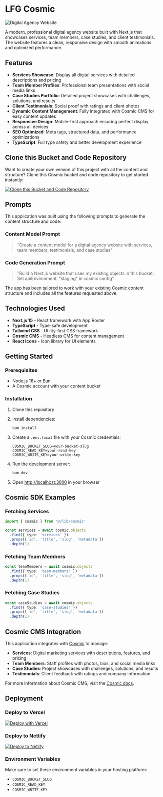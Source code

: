 # LFG Cosmic

![Digital Agency Website](https://imgix.cosmicjs.com/fa3b88d0-63ed-11f0-a051-23c10f41277a-photo-1414235077428-338989a2e8c0-1752853419599.jpg?w=1200&h=300&fit=crop&auto=format,compress)

A modern, professional digital agency website built with Next.js that showcases services, team members, case studies, and client testimonials. The website features a clean, responsive design with smooth animations and optimized performance.

## Features

- **Services Showcase**: Display all digital services with detailed descriptions and pricing
- **Team Member Profiles**: Professional team presentations with social media links
- **Case Studies Portfolio**: Detailed project showcases with challenges, solutions, and results
- **Client Testimonials**: Social proof with ratings and client photos
- **Dynamic Content Management**: Fully integrated with Cosmic CMS for easy content updates
- **Responsive Design**: Mobile-first approach ensuring perfect display across all devices
- **SEO Optimized**: Meta tags, structured data, and performance optimizations
- **TypeScript**: Full type safety and better development experience

## Clone this Bucket and Code Repository

Want to create your own version of this project with all the content and structure? Clone this Cosmic bucket and code repository to get started instantly:

[![Clone this Bucket and Code Repository](https://img.shields.io/badge/Clone%20this%20Bucket-29abe2?style=for-the-badge&logo=cosmic&logoColor=white)](https://app.cosmic-staging.com/projects/new?clone_bucket=687a6a5c7ce43d105ef5eba2&clone_repository=687a6ca57ce43d105ef5ebc3)

## Prompts

This application was built using the following prompts to generate the content structure and code:

### Content Model Prompt

> "Create a content model for a digital agency website with services, team members, testimonials, and case studies"

### Code Generation Prompt

> "Build a Next.js website that uses my existing objects in this bucket. Set apiEnvironment: "staging" in cosmic config"

The app has been tailored to work with your existing Cosmic content structure and includes all the features requested above.

## Technologies Used

- **Next.js 15** - React framework with App Router
- **TypeScript** - Type-safe development
- **Tailwind CSS** - Utility-first CSS framework
- **Cosmic CMS** - Headless CMS for content management
- **React Icons** - Icon library for UI elements

## Getting Started

### Prerequisites

- Node.js 18+ or Bun
- A Cosmic account with your content bucket

### Installation

1. Clone this repository
2. Install dependencies:
   ```bash
   bun install
   ```

3. Create a `.env.local` file with your Cosmic credentials:
   ```env
   COSMIC_BUCKET_SLUG=your-bucket-slug
   COSMIC_READ_KEY=your-read-key
   COSMIC_WRITE_KEY=your-write-key
   ```

4. Run the development server:
   ```bash
   bun dev
   ```

5. Open [http://localhost:3000](http://localhost:3000) in your browser

## Cosmic SDK Examples

### Fetching Services
```typescript
import { cosmic } from '@/lib/cosmic'

const services = await cosmic.objects
  .find({ type: 'services' })
  .props(['id', 'title', 'slug', 'metadata'])
  .depth(1)
```

### Fetching Team Members
```typescript
const teamMembers = await cosmic.objects
  .find({ type: 'team-members' })
  .props(['id', 'title', 'slug', 'metadata'])
  .depth(1)
```

### Fetching Case Studies
```typescript
const caseStudies = await cosmic.objects
  .find({ type: 'case-studies' })
  .props(['id', 'title', 'slug', 'metadata'])
  .depth(1)
```

## Cosmic CMS Integration

This application integrates with [Cosmic](https://www.cosmicjs.com) to manage:

- **Services**: Digital marketing services with descriptions, features, and pricing
- **Team Members**: Staff profiles with photos, bios, and social media links
- **Case Studies**: Project showcases with challenges, solutions, and results
- **Testimonials**: Client feedback with ratings and company information

For more information about Cosmic CMS, visit the [Cosmic docs](https://www.cosmicjs.com/docs).

## Deployment

### Deploy to Vercel

[![Deploy with Vercel](https://vercel.com/button)](https://vercel.com/new/clone?repository-url=https://github.com/yourusername/digital-agency-website)

### Deploy to Netlify

[![Deploy to Netlify](https://www.netlify.com/img/deploy/button.svg)](https://app.netlify.com/start/deploy?repository=https://github.com/yourusername/digital-agency-website)

### Environment Variables

Make sure to set these environment variables in your hosting platform:

- `COSMIC_BUCKET_SLUG`
- `COSMIC_READ_KEY`
- `COSMIC_WRITE_KEY`

<!-- README_END -->